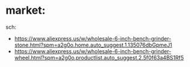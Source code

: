 # market:
sch:
- https://www.aliexpress.us/w/wholesale-6-inch-bench-grinder-stone.html?spm=a2g0o.home.auto_suggest.1.135076dbGpmeJ1
- https://www.aliexpress.us/w/wholesale-6-inch-bench-grinder-wheel.html?spm=a2g0o.productlist.auto_suggest.2.5f0f63a4BS1Rf5
